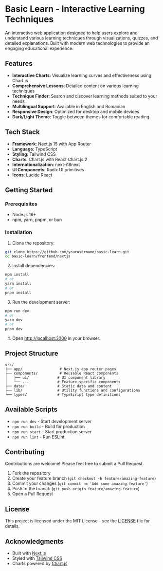# Basic Learn - Interactive Learning Techniques

An interactive web application designed to help users explore and understand various learning techniques through visualizations, quizzes, and detailed explanations. Built with modern web technologies to provide an engaging educational experience.

## Features

- **Interactive Charts**: Visualize learning curves and effectiveness using Chart.js
- **Comprehensive Lessons**: Detailed content on various learning techniques
- **Technique Finder**: Search and discover learning methods suited to your needs
- **Multilingual Support**: Available in English and Romanian
- **Responsive Design**: Optimized for desktop and mobile devices
- **Dark/Light Theme**: Toggle between themes for comfortable reading

## Tech Stack

- **Framework**: Next.js 15 with App Router
- **Language**: TypeScript
- **Styling**: Tailwind CSS
- **Charts**: Chart.js with React Chart.js 2
- **Internationalization**: next-i18next
- **UI Components**: Radix UI primitives
- **Icons**: Lucide React

## Getting Started

### Prerequisites

- Node.js 18+
- npm, yarn, pnpm, or bun

### Installation

1. Clone the repository:
```bash
git clone https://github.com/yourusername/basic-learn.git
cd basic-learn/frontend/nextjs
```

2. Install dependencies:
```bash
npm install
# or
yarn install
# or
pnpm install
```

3. Run the development server:
```bash
npm run dev
# or
yarn dev
# or
pnpm dev
```

4. Open [http://localhost:3000](http://localhost:3000) in your browser.

## Project Structure

```
src/
├── app/                 # Next.js app router pages
├── components/          # Reusable React components
│   ├── ui/             # UI component library
│   └── ...             # Feature-specific components
├── data/               # Static data and content
├── lib/                # Utility functions and configurations
└── types/              # TypeScript type definitions
```

## Available Scripts

- `npm run dev` - Start development server
- `npm run build` - Build for production
- `npm run start` - Start production server
- `npm run lint` - Run ESLint

## Contributing

Contributions are welcome! Please feel free to submit a Pull Request.

1. Fork the repository
2. Create your feature branch (`git checkout -b feature/amazing-feature`)
3. Commit your changes (`git commit -m 'Add some amazing feature'`)
4. Push to the branch (`git push origin feature/amazing-feature`)
5. Open a Pull Request

## License

This project is licensed under the MIT License - see the [LICENSE](LICENSE) file for details.

## Acknowledgments

- Built with [Next.js](https://nextjs.org)
- Styled with [Tailwind CSS](https://tailwindcss.com)
- Charts powered by [Chart.js](https://www.chartjs.org)
